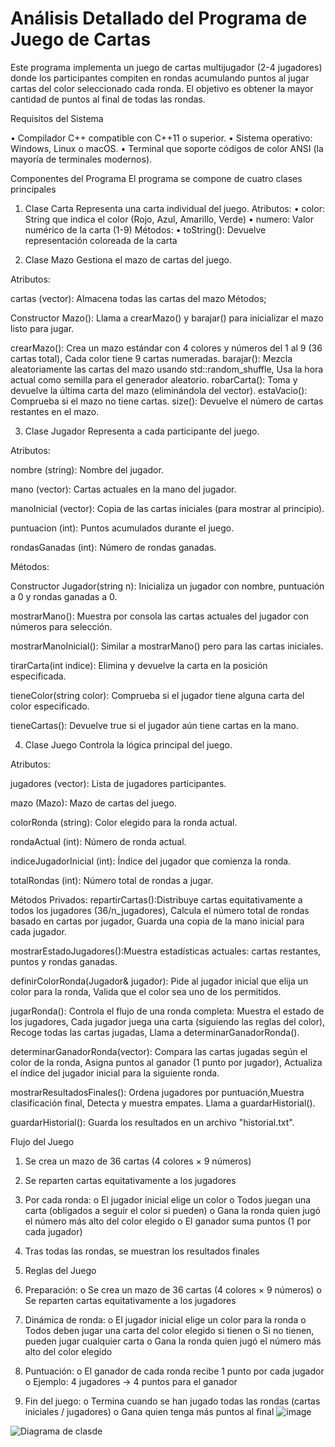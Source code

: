 # Análisis Detallado del Programa de Juego de Cartas

Este programa implementa un juego de cartas multijugador (2-4 jugadores) donde los participantes compiten en rondas acumulando puntos al jugar cartas del color seleccionado cada ronda. El objetivo es obtener la mayor cantidad de puntos al final de todas las rondas.

Requisitos del Sistema

•	Compilador C++ compatible con C++11 o superior.
•	Sistema operativo: Windows, Linux o macOS.
•	Terminal que soporte códigos de color ANSI (la mayoría de terminales modernos).

Componentes del Programa
El programa se compone de cuatro clases principales

1.	Clase Carta
Representa una carta individual del juego.
Atributos:
•	color: String que indica el color (Rojo, Azul, Amarillo, Verde)
•	numero: Valor numérico de la carta (1-9)
Métodos:
•	toString(): Devuelve representación coloreada de la carta

2.	Clase Mazo
Gestiona el mazo de cartas del juego.

Atributos:

cartas (vector<Carta>):  Almacena todas las cartas del mazo
Métodos;

Constructor Mazo(): Llama a crearMazo() y barajar() para inicializar el mazo listo para jugar.

crearMazo(): Crea un mazo estándar con 4 colores y números del 1 al 9 (36 cartas total), Cada color tiene 9 cartas numeradas.
barajar(): Mezcla aleatoriamente las cartas del mazo usando std::random_shuffle, Usa la hora actual como semilla para el generador aleatorio.
robarCarta(): Toma y devuelve la última carta del mazo (eliminándola del vector).
estaVacio(): Comprueba si el mazo no tiene cartas.
size(): Devuelve el número de cartas restantes en el mazo.

3.	Clase Jugador 
Representa a cada participante del juego.

Atributos:

nombre (string): Nombre del jugador.

mano (vector<Carta>): Cartas actuales en la mano del jugador.

manoInicial (vector<Carta>): Copia de las cartas iniciales (para mostrar al principio).

puntuacion (int): Puntos acumulados durante el juego.

rondasGanadas (int): Número de rondas ganadas.

Métodos:

Constructor Jugador(string n): Inicializa un jugador con nombre, puntuación a 0 y rondas ganadas a 0.

mostrarMano(): Muestra por consola las cartas actuales del jugador con números para selección.

mostrarManoInicial(): Similar a mostrarMano() pero para las cartas iniciales.

tirarCarta(int indice): Elimina y devuelve la carta en la posición especificada.

tieneColor(string color): Comprueba si el jugador tiene alguna carta del color especificado.

tieneCartas(): Devuelve true si el jugador aún tiene cartas en la mano.

4.	Clase Juego
	  Controla la lógica principal del juego.

Atributos:

jugadores (vector<Jugador>): Lista de jugadores participantes.

mazo (Mazo): Mazo de cartas del juego.

colorRonda (string): Color elegido para la ronda actual.

rondaActual (int): Número de ronda actual.

indiceJugadorInicial (int): Índice del jugador que comienza la ronda.

totalRondas (int): Número total de rondas a jugar.

Métodos Privados:
repartirCartas():Distribuye cartas equitativamente a todos los jugadores (36/n_jugadores), Calcula el número total de rondas basado en cartas por jugador, Guarda una copia de la mano inicial para cada jugador.

mostrarEstadoJugadores():Muestra estadísticas actuales: cartas restantes, puntos y rondas ganadas.

definirColorRonda(Jugador& jugador): Pide al jugador inicial que elija un color para la ronda, Valida que el color sea uno de los permitidos.

jugarRonda(): Controla el flujo de una ronda completa: Muestra el estado de los jugadores, Cada jugador juega una carta (siguiendo las reglas del color), Recoge todas las cartas jugadas, Llama a determinarGanadorRonda().

determinarGanadorRonda(vector<Carta>): Compara las cartas jugadas según el color de la ronda, Asigna puntos al ganador (1 punto por jugador), Actualiza el índice del jugador inicial para la siguiente ronda.

mostrarResultadosFinales(): Ordena jugadores por puntuación,Muestra clasificación final, Detecta y muestra empates. Llama a guardarHistorial().

guardarHistorial(): Guarda los resultados en un archivo "historial.txt".


Flujo del Juego
1.	Se crea un mazo de 36 cartas (4 colores × 9 números)
2.	Se reparten cartas equitativamente a los jugadores
3.	Por cada ronda:
o	El jugador inicial elige un color
o	Todos juegan una carta (obligados a seguir el color si pueden)
o	Gana la ronda quien jugó el número más alto del color elegido
o	El ganador suma puntos (1 por cada jugador)
4.	Tras todas las rondas, se muestran los resultados finales

4. Reglas del Juego
1.	Preparación:
o	Se crea un mazo de 36 cartas (4 colores × 9 números)
o	Se reparten cartas equitativamente a los jugadores
2.	Dinámica de ronda:
o	El jugador inicial elige un color para la ronda
o	Todos deben jugar una carta del color elegido si tienen
o	Si no tienen, pueden jugar cualquier carta
o	Gana la ronda quien jugó el número más alto del color elegido
3.	Puntuación:
o	El ganador de cada ronda recibe 1 punto por cada jugador
o	Ejemplo: 4 jugadores → 4 puntos para el ganador
4.	Fin del juego:
o	Termina cuando se han jugado todas las rondas (cartas iniciales / jugadores)
o	Gana quien tenga más puntos al final
![image](https://github.com/user-attachments/assets/787ee6a6-baa9-44a2-8a95-c95c6de3395f)

![Diagrama de clasde](https://github.com/user-attachments/assets/12878a91-0ec6-4d8e-9954-f00334105264)

